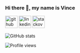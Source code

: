 ### Hi there 👋, my name is Vince



[<img src='https://cdn.jsdelivr.net/npm/simple-icons@3.0.1/icons/github.svg' alt='github' height='40'>](https://github.com/vincechan)  [<img src='https://cdn.jsdelivr.net/npm/simple-icons@3.0.1/icons/linkedin.svg' alt='linkedin' height='40'>](https://www.linkedin.com/in/vinceypchan/)  [<img src='https://cdn.jsdelivr.net/npm/simple-icons@3.0.1/icons/stackoverflow.svg' alt='stackoverflow' height='40'>](https://stackoverflow.com/users/3704921)  

![GitHub stats](https://github-readme-stats.vercel.app/api?username=vincechan&show_icons=true&include_all_commits=true&hide=issues,contribs)

![Profile views](https://gpvc.arturio.dev/vincechan)  

<!--
**vincechan/vincechan** is a ✨ _special_ ✨ repository because its `README.md` (this file) appears on your GitHub profile.

Here are some ideas to get you started:

- 🔭 I’m currently working on ...
- 🌱 I’m currently learning ...
- 👯 I’m looking to collaborate on ...
- 🤔 I’m looking for help with ...
- 💬 Ask me about ...
- 📫 How to reach me: ...
- 😄 Pronouns: ...
- ⚡ Fun fact: ...


![GitHub metrics](https://metrics.lecoq.io/vincechan)  


[![trophy](https://github-profile-trophy.vercel.app/?username=vincechan)](https://github.com/ryo-ma/github-profile-trophy)


![GitHub streak stats](https://github-readme-streak-stats.herokuapp.com/?user=vincechan)  

-->
